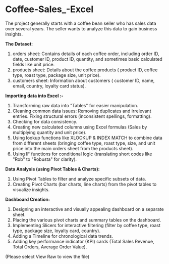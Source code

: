 # Coffee-Sales_-Excel

The project generally starts with a coffee bean seller who has sales data over several years. The seller wants to analyze this data to gain business insights.

**The Dataset:**
1. orders sheet: Contains details of each coffee order, including order ID, date, customer ID, product ID, quantity, and sometimes basic calculated fields like unit price.
2. products sheet: Details about the coffee products ( product ID, coffee type, roast type, package size, unit price).
3. customers sheet: Information about customers ( customer ID, name, email, country, loyalty card status).

**Importing data into Excel :-**
1. Transforming raw data into "Tables" for easier manipulation.
2. Cleaning common data issues:
   Removing duplicates and irrelevant entries.
   Fixing structural errors (inconsistent spellings, formatting).
3. Checking for data consistency.
4. Creating new calculated columns using Excel formulas (Sales by multiplying quantity and unit price).
5. Using lookup functions like XLOOKUP & INDEX MATCH to combine data from different sheets (bringing coffee type, roast type, size, and unit price into the main orders sheet from the products sheet).
6. Using IF functions for conditional logic (translating short codes like "Rob" to "Robusta" for clarity).

**Data Analysis (using Pivot Tables & Charts):**
1. Using Pivot Tables to filter and analyze specific subsets of data.
2. Creating Pivot Charts (bar charts, line charts) from the pivot tables to visualize insights.

**Dashboard Creation:**
1. Designing an interactive and visually appealing dashboard on a separate sheet.
2. Placing the various pivot charts and summary tables on the dashboard.
3. Implementing Slicers for interactive filtering (filter by coffee type, roast type, package size, loyalty card, country).
4. Adding a Timeline for chronological data trends.
5. Adding key performance indicator (KPI) cards (Total Sales Revenue, Total Orders, Average Order Value).

(Please select View Raw to view the file)
